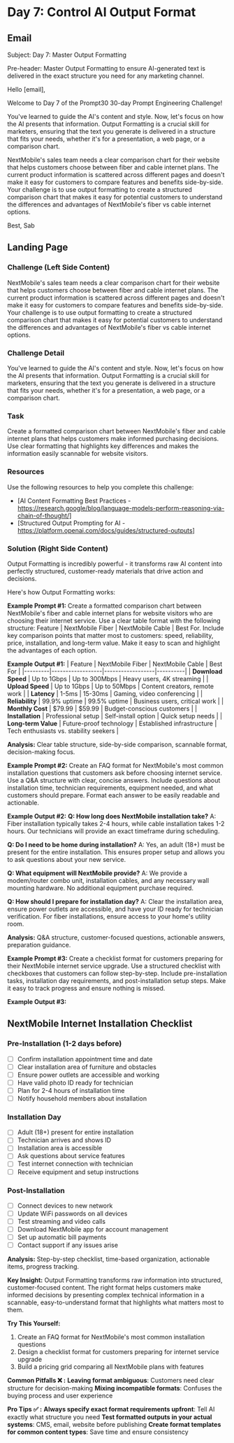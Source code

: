 # Day 7: Control AI Output Format

## Email
Subject: Day 7: Master Output Formatting

Pre-header: Master Output Formatting to ensure AI-generated text is delivered in the exact structure you need for any marketing channel.

Hello [email],

Welcome to Day 7 of the Prompt30 30-day Prompt Engineering Challenge!

You've learned to guide the AI's content and style. Now, let's focus on how the AI presents that information. Output Formatting is a crucial skill for marketers, ensuring that the text you generate is delivered in a structure that fits your needs, whether it's for a presentation, a web page, or a comparison chart.

NextMobile's sales team needs a clear comparison chart for their website that helps customers choose between fiber and cable internet plans. The current product information is scattered across different pages and doesn't make it easy for customers to compare features and benefits side-by-side. Your challenge is to use output formatting to create a structured comparison chart that makes it easy for potential customers to understand the differences and advantages of NextMobile's fiber vs cable internet options.

Best, Sab

## Landing Page

### Challenge (Left Side Content)
NextMobile's sales team needs a clear comparison chart for their website that helps customers choose between fiber and cable internet plans. The current product information is scattered across different pages and doesn't make it easy for customers to compare features and benefits side-by-side. Your challenge is to use output formatting to create a structured comparison chart that makes it easy for potential customers to understand the differences and advantages of NextMobile's fiber vs cable internet options.

### Challenge Detail
You've learned to guide the AI's content and style. Now, let's focus on how the AI presents that information. Output Formatting is a crucial skill for marketers, ensuring that the text you generate is delivered in a structure that fits your needs, whether it's for a presentation, a web page, or a comparison chart.

### Task
Create a formatted comparison chart between NextMobile's fiber and cable internet plans that helps customers make informed purchasing decisions. Use clear formatting that highlights key differences and makes the information easily scannable for website visitors.

### Resources
Use the following resources to help you complete this challenge:
- [AI Content Formatting Best Practices - https://research.google/blog/language-models-perform-reasoning-via-chain-of-thought/]
- [Structured Output Prompting for AI - https://platform.openai.com/docs/guides/structured-outputs]

### Solution (Right Side Content)
Output Formatting is incredibly powerful - it transforms raw AI content into perfectly structured, customer-ready materials that drive action and decisions.

Here's how Output Formatting works:

**Example Prompt #1:**
Create a formatted comparison chart between NextMobile's fiber and cable internet plans for website visitors who are choosing their internet service. Use a clear table format with the following structure: Feature | NextMobile Fiber | NextMobile Cable | Best For. Include key comparison points that matter most to customers: speed, reliability, price, installation, and long-term value. Make it easy to scan and highlight the advantages of each option.

**Example Output #1:**
| Feature | NextMobile Fiber | NextMobile Cable | Best For |
|---------|------------------|------------------|----------|
| **Download Speed** | Up to 1Gbps | Up to 300Mbps | Heavy users, 4K streaming |
| **Upload Speed** | Up to 1Gbps | Up to 50Mbps | Content creators, remote work |
| **Latency** | 1-5ms | 15-30ms | Gaming, video conferencing |
| **Reliability** | 99.9% uptime | 99.5% uptime | Business users, critical work |
| **Monthly Cost** | $79.99 | $59.99 | Budget-conscious customers |
| **Installation** | Professional setup | Self-install option | Quick setup needs |
| **Long-term Value** | Future-proof technology | Established infrastructure | Tech enthusiasts vs. stability seekers |

**Analysis:** Clear table structure, side-by-side comparison, scannable format, decision-making focus.

**Example Prompt #2:**
Create an FAQ format for NextMobile's most common installation questions that customers ask before choosing internet service. Use a Q&A structure with clear, concise answers. Include questions about installation time, technician requirements, equipment needed, and what customers should prepare. Format each answer to be easily readable and actionable.

**Example Output #2:**
**Q: How long does NextMobile installation take?**
A: Fiber installation typically takes 2-4 hours, while cable installation takes 1-2 hours. Our technicians will provide an exact timeframe during scheduling.

**Q: Do I need to be home during installation?**
A: Yes, an adult (18+) must be present for the entire installation. This ensures proper setup and allows you to ask questions about your new service.

**Q: What equipment will NextMobile provide?**
A: We provide a modem/router combo unit, installation cables, and any necessary wall mounting hardware. No additional equipment purchase required.

**Q: How should I prepare for installation day?**
A: Clear the installation area, ensure power outlets are accessible, and have your ID ready for technician verification. For fiber installations, ensure access to your home's utility room.

**Analysis:** Q&A structure, customer-focused questions, actionable answers, preparation guidance.

**Example Prompt #3:**
Create a checklist format for customers preparing for their NextMobile internet service upgrade. Use a structured checklist with checkboxes that customers can follow step-by-step. Include pre-installation tasks, installation day requirements, and post-installation setup steps. Make it easy to track progress and ensure nothing is missed.

**Example Output #3:**
## NextMobile Internet Installation Checklist

### Pre-Installation (1-2 days before)
- [ ] Confirm installation appointment time and date
- [ ] Clear installation area of furniture and obstacles
- [ ] Ensure power outlets are accessible and working
- [ ] Have valid photo ID ready for technician
- [ ] Plan for 2-4 hours of installation time
- [ ] Notify household members about installation

### Installation Day
- [ ] Adult (18+) present for entire installation
- [ ] Technician arrives and shows ID
- [ ] Installation area is accessible
- [ ] Ask questions about service features
- [ ] Test internet connection with technician
- [ ] Receive equipment and setup instructions

### Post-Installation
- [ ] Connect devices to new network
- [ ] Update WiFi passwords on all devices
- [ ] Test streaming and video calls
- [ ] Download NextMobile app for account management
- [ ] Set up automatic bill payments
- [ ] Contact support if any issues arise

**Analysis:** Step-by-step checklist, time-based organization, actionable items, progress tracking.

**Key Insight:**
Output Formatting transforms raw information into structured, customer-focused content. The right format helps customers make informed decisions by presenting complex technical information in a scannable, easy-to-understand format that highlights what matters most to them.

**Try This Yourself:**
1. Create an FAQ format for NextMobile's most common installation questions
2. Design a checklist format for customers preparing for internet service upgrade
3. Build a pricing grid comparing all NextMobile plans with features

**Common Pitfalls ❌ :**
**Leaving format ambiguous**: Customers need clear structure for decision-making
**Mixing incompatible formats**: Confuses the buying process and user experience

**Pro Tips ✅ :**
**Always specify exact format requirements upfront**: Tell AI exactly what structure you need
**Test formatted outputs in your actual systems**: CMS, email, website before publishing
**Create format templates for common content types**: Save time and ensure consistency 